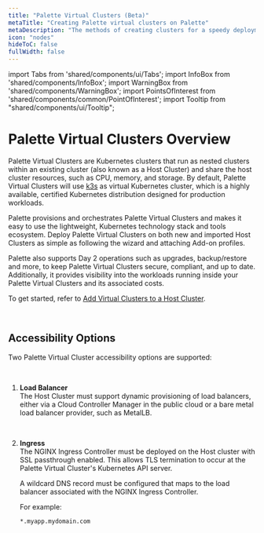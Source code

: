 ```yaml
---
title: "Palette Virtual Clusters (Beta)"
metaTitle: "Creating Palette virtual clusters on Palette"
metaDescription: "The methods of creating clusters for a speedy deployment on any CSP"
icon: "nodes"
hideToC: false
fullWidth: false
---
```


import Tabs from 'shared/components/ui/Tabs';
import InfoBox from 'shared/components/InfoBox';
import WarningBox from 'shared/components/WarningBox';
import PointsOfInterest from 'shared/components/common/PointOfInterest';
import Tooltip from "shared/components/ui/Tooltip";


# Palette Virtual Clusters Overview

Palette Virtual Clusters are Kubernetes clusters that run as nested clusters within an existing cluster (also known as a Host Cluster) and share the host cluster resources, such as CPU, memory, and storage. By default, Palette Virtual Clusters will use [k3s](https://github.com/k3s-io/k3s) as virtual Kubernetes cluster, which is a highly available, certified Kubernetes distribution designed for production workloads.


Palette provisions and orchestrates Palette Virtual Clusters and makes it easy to use the lightweight, Kubernetes technology stack and tools ecosystem. Deploy Palette Virtual Clusters on both new and imported Host Clusters as simple as following the wizard and attaching Add-on profiles.

Palette also supports Day 2 operations such as upgrades, backup/restore and more, to keep Palette Virtual Clusters secure, compliant, and up to date. Additionally, it provides visibility into the workloads running inside your Palette Virtual Clusters and its associated costs.

To get started, refer to [Add Virtual Clusters to a Host Cluster](/clusters/add-virtual-cluster-to-host-cluster).


<br />

## Accessibility Options

Two Palette Virtual Cluster accessibility options are supported:<p></p><br />
1. **Load Balancer** <br />
The Host Cluster must support dynamic provisioning of load balancers, either via a Cloud Controller Manager in the public cloud or a bare metal load balancer provider, such as MetalLB.<p></p><br />

1. **Ingress** <br />
The NGINX Ingress Controller must be deployed on the Host cluster with SSL passthrough enabled. This allows TLS termination to occur at the Palette Virtual Cluster's Kubernetes API server.<br />

   A wildcard DNS record must be configured that maps to the load balancer associated with the NGINX Ingress Controller.

   For example:

   `*.myapp.mydomain.com`

<br />
<br />


